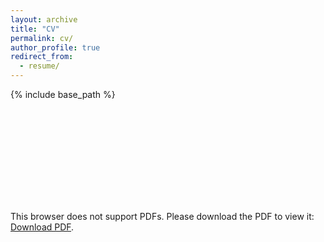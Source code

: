 ```yaml
---
layout: archive
title: "CV"
permalink: cv/
author_profile: true
redirect_from:
  - resume/
---
```


{% include base_path %}

<object data="https://erenovic.github.io/files/Cetin-Eren-Resume.pdf" type="application/pdf" width="700px" height="700px">
    <embed src="https://erenovic.github.io/files/Cetin-Eren-Resume.pdf">
        <p>This browser does not support PDFs. Please download the PDF to view it: <a href="https://erenovic.github.io/files/Cetin-Eren-Resume.pdf">Download PDF</a>.</p>
    </embed>
</object>